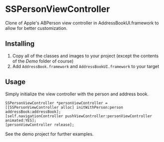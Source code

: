 # SSPersonViewController

Clone of Apple's ABPerson view controller in AddressBookUI.framework to allow for better customization.

## Installing

1. Copy all of the classes and images to your project (except the contents of the *Demo* folder of course)
2. Add `AddressBook.framework` and `AddressBookUI.framework` to your target

## Usage

Simply initialize the view controller with the person and address book.

    SSPersonViewController *personViewController = [[SSPersonViewController alloc] initWithPerson:person addressBook:addressBook];
    [self.navigationController pushViewController:personViewController animated:YES];
    [personViewController release];

See the demo project for further examples.
